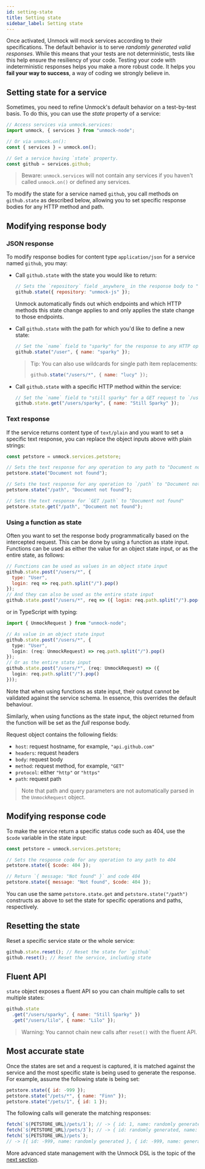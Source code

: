 ```yaml
---
id: setting-state
title: Setting state
sidebar_label: Setting state
---
```


Once activated, Unmock will mock services according to their specifications. The default behavior is to serve _randomly generated valid responses_. While this means that your tests are not deterministic, tests like this help ensure the resiliency of your code. Testing your code with indeterministic responses helps you make a more robust code. It helps you **fail your way to success**, a way of coding we strongly believe in.

## Setting state for a service

Sometimes, you need to refine Unmock's default behavior on a test-by-test basis. To do this, you can use the _state_ property of a service:

```javascript
// Access services via unmock.services:
import unmock, { services } from "unmock-node";

// Or via unmock.on():
const { services } = unmock.on();

// Get a service having `state` property.
const github = services.github;
```

> Beware: `unmock.services` will not contain any services if you haven't called `unmock.on()` or defined any services.

To modify the state for a service named `github`, you call methods on `github.state` as described below, allowing you to set specific response bodies for any HTTP method and path.

## Modifying response body

### JSON response

To modify response bodies for content type `application/json` for a service named `github`, you may:

- Call `github.state` with the state you would like to return:

  ```javascript
  // Sets the `repository` field _anywhere_ in the response body to "unmock-js"
  github.state({ repository: "unmock-js" });
  ```

  Unmock automatically finds out which endpoints and which HTTP methods this state change applies to and only applies the state change to those endpoints.

- Call `github.state` with the path for which you'd like to define a new state:

  ```javascript
  // Set the `name` field to "sparky" for the response to any HTTP operation at `/user`
  github.state("/user", { name: "sparky" });
  ```

  > Tip:
  > You can also use wildcards for single path item replacements:
  >
  > ```javascript
  > github.state("/users/*", { name: "lucy" });
  > ```

- Call `github.state` with a specific HTTP method within the service:

  ```javascript
  // Set the `name` field to "still sparky" for a GET request to `/user/sparky`
  github.state.get("/users/sparky", { name: "Still Sparky" });
  ```

### Text response

If the service returns content type of `text/plain` and you want to set a specific text response, you can replace the object inputs above with plain strings:

```javascript
const petstore = unmock.services.petstore;

// Sets the text response for any operation to any path to "Document not found"
petstore.state("Document not found");

// Sets the text response for any operation to `/path` to "Document not found"
petstore.state("/path", "Document not found");

// Sets the text response for `GET /path` to "Document not found"
petstore.state.get("/path", "Document not found");
```

### Using a function as state

Often you want to set the response body programmatically based on the intercepted request. This can be done by using a function as state input. Functions can be used as either the value for an object state input, or as the entire state, as follows:

```javascript
// Functions can be used as values in an object state input
github.state.post("/users/*", {
  type: "User",
  login: req => req.path.split("/").pop()
});
// And they can also be used as the entire state input
github.state.post("/users/*", req => ({ login: req.path.split("/").pop() }));
```

or in TypeScript with typing:

```typescript
import { UnmockRequest } from "unmock-node";

// As value in an object state input
github.state.post("/users/*", {
  type: "User",
  login: (req: UnmockRequest) => req.path.split("/").pop()
});
// Or as the entire state input
github.state.post("/users/*", (req: UnmockRequest) => ({
  login: req.path.split("/").pop()
}));
```

Note that when using functions as state input, their output cannot be validated against the service schema. In essence, this overrides the default behaviour.

Similarly, when using functions as the state input, the object returned from the function will be set as the _full_ response body.

Request object contains the following fields:

- `host`: request hostname, for example, `"api.github.com"`
- `headers`: request headers
- `body`: request body
- `method`: request method, for example, `"GET"`
- `protocol`: either `"http"` or `"https"`
- `path`: request path

> Note that path and query parameters are not automatically parsed in the `UnmockRequest` object.

## Modifying response code

To make the service return a specific status code such as 404, use the `$code` variable in the state input:

```javascript
const petstore = unmock.services.petstore;

// Sets the response code for any operation to any path to 404
petstore.state({ $code: 404 });

// Return `{ message: "Not found" }` and code 404
petstore.state({ message: "Not found", $code: 404 });
```

You can use the same `petstore.state.get` and `petstore.state("/path")` constructs as above to set the state for specific operations and paths, respectively.

## Resetting the state

Reset a specific service state or the whole service:

```javascript
github.state.reset(); // Reset the state for `github`
github.reset(); // Reset the service, including state
```

## Fluent API

`state` object exposes a fluent API so you can chain multiple calls to set multiple states:

```javascript
github.state
  .get("/users/sparky", { name: "Still Sparky" })
  .get("/users/lilo", { name: "Lilo" });
```

> Warning: You cannot chain new calls after `reset()` with the fluent API.

## Most accurate state

Once the states are set and a request is captured, it is matched against the service and the most specific state is being used to generate the response. For example, assume the following state is being set:

```javascript
petstore.state({ id: -999 });
petstore.state("/pets/*", { name: "Finn" });
petstore.state("/pets/1", { id: 1 });
```

The following calls will generate the matching responses:

```javascript
fetch(`${PETSTORE_URL}/pets/1`); // -> { id: 1, name: randomly generated }
fetch(`${PETSTORE_URL}/pets/3`); // -> { id: randomly generated, name: "Finn" }
fetch(`${PETSTORE_URL}/pets`);
// -> [{ id: -999, name: randomly generated }, { id: -999, name: generated }, ... ]
```

More advanced state management with the Unmock DSL is the topic of the [next section](state-advanced.md).
